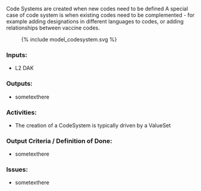 Code Systems are created when new codes need to be defined
A special case of code system is when existing codes need to be complemented - for example adding designations in different languages to codes, or adding relationships between vaccine codes.


<figure>
  {% include model_codesystem.svg %}
</figure>


### **Inputs:** 

* L2 DAK

### **Outputs:**

* sometexthere

### **Activities:**

* The creation of a CodeSystem is typically driven by a ValueSet

### **Output Criteria / Definition of Done:**

* sometexthere

### **Issues:**

* sometexthere